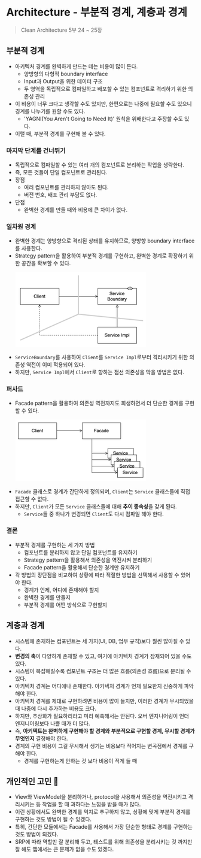 # Architecture - 부분적 경계, 계층과 경계

> Clean Architecture 5부 24 ~ 25장

## 부분적 경계

- 아키텍처 경계를 완벽하게 만드는 데는 비용이 많이 든다.
    - 양방향의 다형적 boundary interface
    - Input과 Output을 위한 데이터 구조
    - 두 영역을 독립적으로 컴파일하고 배포할 수 있는 컴포넌트로 격리하기 위한 의존성 관리
- 이 비용이 너무 크다고 생각할 수도 있지만, 한편으로는 나중에 필요할 수도 있으니 경계를 나누기를 원할 수도 있다.
    - 'YAGNI(You Aren't Going to Need It)' 원칙을 위배한다고 주장할 수도 있다.
- 이럴 때, 부분적 경계를 구현해 볼 수 있다.

### 마지막 단계를 건너뛰기

- 독립적으로 컴파일할 수 있는 여러 개의 컴포넌트로 분리하는 작업을 생략한다.
- 즉, 모든 것들이 단일 컴포넌트로 관리된다.
- 장점
    - 여러 컴포넌트를 관리하지 않아도 된다.
    - 버전 번호, 배포 관리 부담도 없다.
- 단점
    - 완벽한 경계를 만들 때와 비용에 큰 차이가 없다.

### 일차원 경계

- 완벽한 경계는 양방향으로 격리된 상태를 유지하므로, 양방향 boundary interface를 사용한다.
- Strategy pattern을 활용하여 부분적 경계를 구현하고, 완벽한 경계로 확장하기 위한 공간을 확보할 수 있다.
    <p><img src="img/architecture-partial-boundary-strategy.png" width="350"></p>
- `ServiceBoundary`를 사용하여 `Client`를 `Service Impl`로부터 격리시키기 위한 의존성 역전이 이미 적용되어 있다.
- 하지만, `Service Impl`에서 `Client`로 향하는 점선 의존성을 막을 방법은 없다.

### 퍼사드

- Facade pattern을 활용하여 의존성 역전까지도 희생하면서 더 단순한 경계를 구현할 수 있다.
    <p><img src="img/architecture-partial-boundary-facade.png" width="350"></p>
- `Facade` 클래스로 경계가 간단하게 정의되며, `Client`는 `Service` 클래스들에 직접 접근할 수 없다.
- 하지만, `Client`가 모든 `Service` 클래스들에 대해 **추이 종속성**을 갖게 된다.
    - `Service`들 중 하나가 변경되면 `Client`도 다시 컴파일 해야 한다.

### 결론

- 부분적 경계를 구현하는 세 가지 방법
    - 컴포넌트를 분리하지 않고 단일 컴포넌트를 유지하기
    - Strategy pattern을 활용해서 의존성을 역전시켜 분리하기
    - Facade pattern을 활용해서 단순한 경계만 유지하기
- 각 방법의 장단점을 비교하여 상황에 따라 적절한 방법을 선택해서 사용할 수 있어야 한다.
    - 경계가 언제, 어디에 존재해야 할지
    - 완벽한 경계를 만들지
    - 부분적 경계를 어떤 방식으로 구현할지

## 계층과 경계

- 시스템에 존재하는 컴포넌트는 세 가지(UI, DB, 업무 규칙)보다 훨씬 많아질 수 있다.
- **변경의 축**이 다양하게 존재할 수 있고, 여기에 아키텍처 경계가 잠재되어 있을 수도 있다.
- 시스템이 복잡해질수록 컴포넌트 구조는 더 많은 흐름(의존성 흐름)으로 분리될 수 있다.
- 아키텍처 경계는 어디에나 존재한다. 아키텍처 경계가 언제 필요한지 신중하게 파악해야 한다.
- 아키텍처 경계를 제대로 구현하려면 비용이 많이 들지만, 이러한 경계가 무시되었을 때 나중에 다시 추가하는 비용도 크다.
- 하지만, 추상화가 필요하리라고 미리 예측해서는 안된다. 오버 엔지니어링이 언더 엔지니어링보다 나쁠 때가 더 많다.
- 즉, **아키텍트는 완벽하게 구현해야 할 경계와 부분적으로 구현할 경계, 무시할 경계가 무엇인지** 결정해야 한다.
- 경계의 구현 비용이 그걸 무시해서 생기는 비용보다 적어지는 변곡점에서 경계를 구해야 한다.
    - 경계를 구현하는게 안하는 것 보다 비용이 적게 들 때

## 개인적인 고민 🧐

- View와 ViewModel을 분리하거나, protocol을 사용해서 의존성을 역전시키고 격리시키는 등 작업을 할 때 과하다는 느낌을 받을 때가 많다.
- 이런 상황에서도 완벽한 경계를 억지로 추구하지 않고, 상황에 맞게 부분적 경계를 구현하는 것도 방법이 될 수 있겠다.
- 특히, 간단한 모듈에서는 Facade를 사용해서 가장 단순한 형태로 경계를 구현하는 것도 방법이 되겠다.
- SRP에 따라 역할만 잘 분리해 두고, 테스트를 위해 의존성을 분리시키는 것 까지만 잘 해도 앱에서는 큰 문제가 없을 수도 있겠다.